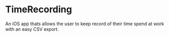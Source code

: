 # TimeRecording
An iOS app thats allows the user to keep record of their time spend at work with an easy CSV export.
